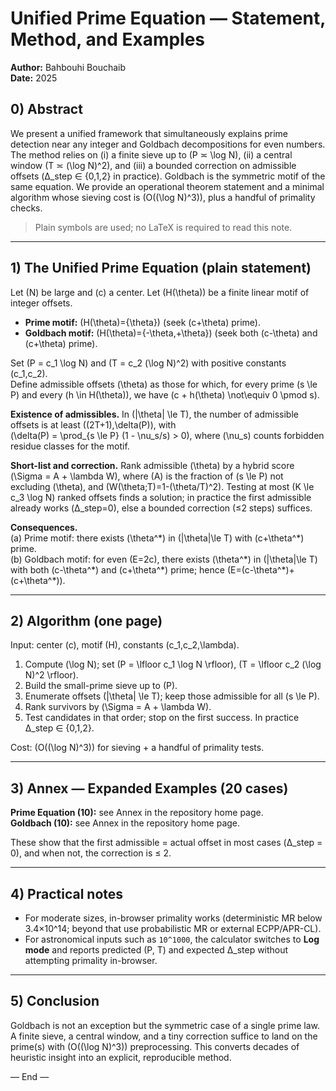 # Unified Prime Equation — Statement, Method, and Examples

**Author:** Bahbouhi Bouchaib  
**Date:** 2025

## 0) Abstract
We present a unified framework that simultaneously explains prime detection near any integer and Goldbach decompositions for even numbers. The method relies on (i) a finite sieve up to \(P ≍ \log N\), (ii) a central window \(T ≍ (\log N)^2\), and (iii) a bounded correction on admissible offsets (Δ_step ∈ {0,1,2} in practice). Goldbach is the symmetric motif of the same equation. We provide an operational theorem statement and a minimal algorithm whose sieving cost is \(O((\log N)^3)\), plus a handful of primality checks.

> Plain symbols are used; no LaTeX is required to read this note.

---

## 1) The Unified Prime Equation (plain statement)
Let \(N\) be large and \(c\) a center. Let \(H(\theta)\) be a finite linear motif of integer offsets.

- **Prime motif:** \(H(\theta)=\{\theta\}\) (seek \(c+\theta\) prime).  
- **Goldbach motif:** \(H(\theta)=\{-\theta,+\theta\}\) (seek both \(c-\theta\) and \(c+\theta\) prime).

Set \(P = c_1 \log N\) and \(T = c_2 (\log N)^2\) with positive constants \(c_1,c_2\).  
Define admissible offsets \(\theta\) as those for which, for every prime \(s \le P\) and every \(h \in H(\theta)\), we have \(c + h(\theta) \not\equiv 0 \pmod s\).

**Existence of admissibles.** In \(|\theta| \le T\), the number of admissible offsets is at least \((2T+1)\,\delta(P)\), with  
\(\delta(P) = \prod_{s \le P} (1 - \nu_s/s) > 0\), where \(\nu_s\) counts forbidden residue classes for the motif.

**Short-list and correction.** Rank admissible \(\theta\) by a hybrid score \(\Sigma = A + \lambda W\), where \(A\) is the fraction of \(s \le P\) not excluding \(\theta\), and \(W(\theta;T)=1-(\theta/T)^2\). Testing at most \(K \le c_3 \log N\) ranked offsets finds a solution; in practice the first admissible already works (Δ_step=0), else a bounded correction (≤2 steps) suffices.

**Consequences.**  
(a) Prime motif: there exists \(\theta^\*\) in \(|\theta|\le T\) with \(c+\theta^\*\) prime.  
(b) Goldbach motif: for even \(E=2c\), there exists \(\theta^\*\) in \(|\theta|\le T\) with both \(c-\theta^\*\) and \(c+\theta^\*\) prime; hence \(E=(c-\theta^\*)+(c+\theta^\*)\).

---

## 2) Algorithm (one page)
Input: center \(c\), motif \(H\), constants \(c_1,c_2,\lambda\).

1. Compute \(\log N\); set \(P = \lfloor c_1 \log N \rfloor\), \(T = \lfloor c_2 (\log N)^2 \rfloor\).  
2. Build the small-prime sieve up to \(P\).  
3. Enumerate offsets \(|\theta| \le T\); keep those admissible for all \(s \le P\).  
4. Rank survivors by \(\Sigma = A + \lambda W\).  
5. Test candidates in that order; stop on the first success. In practice Δ_step ∈ {0,1,2}.

Cost: \(O((\log N)^3)\) for sieving + a handful of primality tests.

---

## 3) Annex — Expanded Examples (20 cases)
**Prime Equation (10):** see Annex in the repository home page.  
**Goldbach (10):** see Annex in the repository home page.

These show that the first admissible = actual offset in most cases (Δ_step = 0), and when not, the correction is ≤ 2.

---

## 4) Practical notes
- For moderate sizes, in-browser primality works (deterministic MR below 3.4×10^14; beyond that use probabilistic MR or external ECPP/APR-CL).  
- For astronomical inputs such as `10^1000`, the calculator switches to **Log mode** and reports predicted \(P, T\) and expected Δ_step without attempting primality in-browser.

---

## 5) Conclusion
Goldbach is not an exception but the symmetric case of a single prime law. A finite sieve, a central window, and a tiny correction suffice to land on the prime(s) with \(O((\log N)^3)\) preprocessing. This converts decades of heuristic insight into an explicit, reproducible method.

— End —
